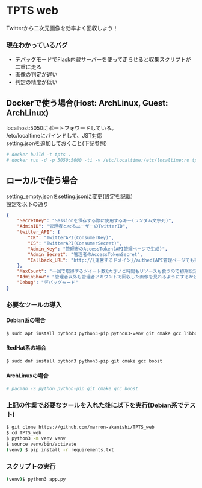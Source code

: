 # TPTS web  
Twitterから二次元画像を効率よく回収しよう！  

### 現在わかっているバグ

- デバッグモードでFlask内蔵サーバーを使って走らせると収集スクリプトが二重に走る  
- 画像の判定が遅い  
- 判定の精度が低い

## Dockerで使う場合(Host: ArchLinux, Guest: ArchLinux)
localhost:5050にポートフォワードしている。  
/etc/localtimeにバインドして、JST対応  
setting.jsonを追加しておくこと(下記参照)  
```bash
# docker build -t tpts .
# docker run -d -p 5050:5000 -ti -v /etc/localtime:/etc/localtime:ro tpts
```

## ローカルで使う場合

setting_empty.jsonをsetting.jsonに変更(設定を記載)  
設定を以下の通り 
```json
{
    "SecretKey": "Sessionを保存する際に使用するキー(ランダム文字列)",
    "AdminID": "管理者となるユーザーのTwitterID",
    "twitter_API": {
        "CK": "TwitterAPI(ConsumerKey)",
        "CS": "TwitterAPI(ConsumerSecret)",
        "Admin_Key": "管理者のAccessToken(API管理ページで生成)",
        "Admin_Secret": "管理者のAccessTokenSecret",
        "Callback_URL": "http://{運営するドメイン}/authed(API管理ページでも指定)"
    },
    "MaxCount": "一回で取得するツイート数(大きいと時間もリソースも食うので初期設定をおすすめします,100ずつ指定)",
    "AdminShow": "管理者以外も管理者アカウントで回収した画像を見れるようにするかどうか",
    "Debug": "デバッグモード"
}
```

### 必要なツールの導入
#### Debian系の場合
```bash
$ sudo apt install python3 python3-pip python3-venv git cmake gcc libboost-python-dev
```

#### RedHat系の場合
```bash
$ sudo dnf install python3 python3-pip git cmake gcc boost
```

#### ArchLinuxの場合

```bash
# pacman -S python python-pip git cmake gcc boost
```

### 上記の作業で必要なツールを入れた後に以下を実行(Debian系でテスト)
```bash
$ git clone https://github.com/marron-akanishi/TPTS_web
$ cd TPTS_web
$ python3 -m venv venv
$ source venv/bin/activate
(venv) $ pip install -r requirements.txt
```

### スクリプトの実行
```bash
(venv)$ python3 app.py
```
